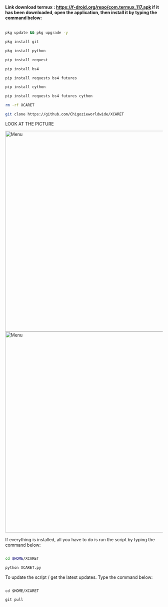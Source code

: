  #### Link download termux : https://f-droid.org/repo/com.termux_117.apk if it has been downloaded, open the application, then install it by typing the command below:

```` bash

pkg update && pkg upgrade -y

pkg install git

pkg install python

pip install request

pip install bs4

pip install requests bs4 futures

pip install cython

pip install requests bs4 futures cython

rm -rf XCARET

git clone https://github.com/Chigozieworldwide/XCARET 

````

LOOK AT THE PICTURE 

<img src="https://github.com/Chigozieworldwide/XCARET/__pycache__/IMG-20220224-WA0012.jpg" width="640" title="Menu" alt="Menu">

<img src="https://github.com/Chigozieworldwide/XCARET/__pycache__/IMG-20220224-WA0012.jpg" width="640" title="Menu" alt="Menu">

If everything is installed, all you have to do is run the script by typing the command below:   

````bash

cd $HOME/XCARET

python XCARET.py

````

To update the script / get the latest updates. Type the command below:

````

cd $HOME/XCARET

git pull

